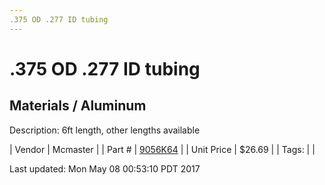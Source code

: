 ```yaml
---
.375 OD .277 ID tubing
---
```


# .375 OD .277 ID tubing
## Materials / Aluminum
Description: 	6ft length, other lengths available 

| Vendor | Mcmaster | 
| Part # | [9056K64](https://www.mcmaster.com/#9056K64) | 
| Unit Price | $26.69 | 
| Tags: |  | 

Last updated: Mon May 08 00:53:10 PDT 2017